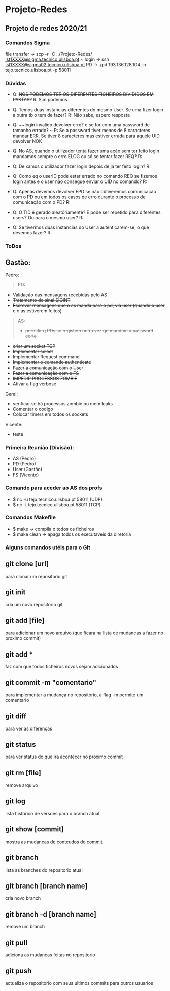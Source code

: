 # Projeto-Redes
Projeto de redes 2020/21
-----

### Comandos Sigma
file transfer -> scp -r -C ../Projeto-Redes/ ist1XXXX@sigma.tecnico.ulisboa.pt:~
login -> ssh ist1XXXX@sigma02.tecnico.ulisboa.pt
PD -> ./pd 193.136.128.104 -n tejo.tecnico.ulisboa.pt -p 58011

### Dúvidas
- Q: ~~NOS PODEMOS TER OS DIFERENTES FICHEIROS DIVIDIDOS EM PASTAS?~~
  R: Sim podemos

- Q: Temos duas instancias diferentes do mesmo User. Se uma fizer login a outra tb o tem de fazer?
  R: Não sabe, espero resposta

- Q: ~~login invalido devolver erro? e se for com uma password de tamanho errado? ~
  R: Se a password tiver menos de 8 caracteres mandar ERR. Se tiver 8 caracteres mas estiver errada para aquele UID devolver NOK

- Q: No AS, quando o utilizador tenta fazer uma ação sem ter feito login mandamos sempre o erro ELOG ou só se tentar fazer REQ?
  R:

- Q: Deixamos o utilizador fazer login depois de já ter feito login?
  R:

- Q: Como eq o userID pode estar errado no comando REQ se fizemos login antes e o user não consegue enviar o UID no comando?
  R:

- Q: Apenas devemos devolver EPD se não obtiveremos comunicação com o PD ou em todos os casos de erro durante o processo de comunicação com o PD?
  R:

- Q: O TID é gerado aleatóriamente? E pode ser repetido para diferentes users? Ou para o mesmo user?
  R:

- Q: Se tivermos duas instancias do User a autenticarem-se, o que devemos fazer?
  R:


### ToDos
Gastão:
- 

Pedro:
> PD:
- ~~Validação das mensagens recebidas pelo AS~~
- ~~Tratamento do sinal SIGINT~~
- ~~Escrever mensagens que o as manda para o pd, via user (quando o user e o as estiverem feitos)~~

> AS:
> - ~~permitir q PDs se registem outra vez qd mandam a password certa~~
- ~~criar um socket TCP~~
- ~~Implementar select~~
- ~~Implementar Request command~~
- ~~Implementar o comando authenticate~~
- ~~Fazer a comunicação com o User~~
- ~~Fazer a comunicação com o FS~~
- ~~IMPEDIR PROCESSOS ZOMBIE~~
- Ativar a flag verbose

Geral:
- verificar se há processos zombie ou mem leaks
- Comentar o codigo
- Colocar timers em todos os sockets

Vicente:
- teste

### Primeira Reunião (Divisão):
- AS    (Pedro)
- ~~PD    (Pedro)~~
- User  (Gastão)
- FS    (Vicente)

### Comando para aceder ao AS dos profs
- $ nc -u tejo.tecnico.ulisboa.pt 58011 (UDP)
- $ nc -t tejo.tecnico.ulisboa.pt 58011 (TCP)
  
### Comandos Makefile
- $ make -> compila o todos os ficheiros
- $ make clean -> apaga todos os executaveis da diretoria

### Alguns comandos utéis para o Git
git clone [url]
--------------
para clonar um repositorio git

git init
--------------
cria um novo repositorio git

git add [file]
-------------- 
para adicionar um novo arquivo (que ficara na lista de mudancas a fazer no proximo commit)

git add *
-------------
faz com que todos ficheiros novos sejam adicionados

git commit -m "comentario"
-------------- 
para implementar a mudança no repositorio, a flag -m permite um comentario

git diff
--------------
para ver as diferenças

git status
--------------
para ver status do que ira acontecer no proximo commit

git rm [file]
--------------
remove arquivo

git log
--------------
lista historico de versoes para o branch atual

git show [commit]
--------------
mostra as mudancas de conteudos do commit

git branch
--------------
lista as branches do repositorio atual

git branch [branch name]
--------------
cria novo branch

git branch -d [branch name]
--------------
remove um branch

git pull
--------------
adiciona as mudancas feitas no repositorio

git push
--------------
actualiza o repositorio com seus ultimos commits para outros usuarios  
